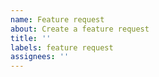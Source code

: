 ```yaml
---
name: Feature request
about: Create a feature request
title: ''
labels: feature request
assignees: ''
---
```


<!-- Please search existing requests for potential duplicates before filing yours:
https://github.com/armory3d/armortools/issues?q=is%3Aissue+label%3A%22feature+request%22+is%3Aopen
-->
